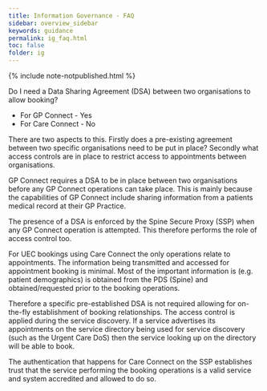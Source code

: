 ```yaml
---
title: Information Governance - FAQ
sidebar: overview_sidebar
keywords: guidance
permalink: ig_faq.html
toc: false
folder: ig
---
```


{% include note-notpublished.html %}

Do I need a Data Sharing Agreement (DSA) between two organisations to allow booking?

* For GP Connect - Yes
* For Care Connect - No


There are two aspects to this. Firstly does a pre-existing agreement between two specific organisations need to be put in place? Secondly what access controls are in place to restrict access to appointments between organisations.

GP Connect requires a DSA to be in place between two organisations before any GP Connect operations can take place. This is mainly because the capabilities of GP Connect include sharing information from a patients medical record at their GP Practice.

The presence of a DSA is enforced by the Spine Secure Proxy (SSP) when any GP Connect operation is attempted. This therefore performs the role of access control too.

For UEC bookings using Care Connect the only operations relate to appointments. The information being transmitted and accessed for appointment booking is minimal. Most of the important information is (e.g. patient demographics) is obtained from the PDS (Spine) and obtained/requested prior to the booking operations.

Therefore a specific pre-established DSA is not required allowing for on-the-fly establishment of booking relationships. The access control is applied during the service discovery. If a service advertises its appointments on the service directory being used for service discovery (such as the Urgent Care DoS) then the service looking up on the directory will be able to book.

The authentication that happens for Care Connect on the SSP establishes trust that the service performing the booking operations is a valid service and system accredited and allowed to do so.
